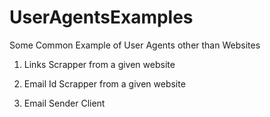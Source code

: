 # UserAgentsExamples
Some Common Example of User Agents other than Websites


1. Links Scrapper from a given website

2. Email Id Scrapper from a given website

3. Email Sender Client
